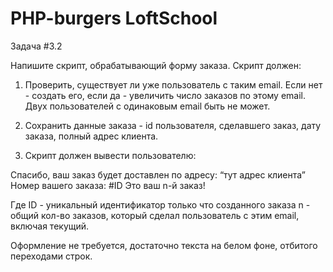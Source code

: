 # PHP-burgers LoftSchool

Задача #3.2

Напишите скрипт, обрабатывающий форму заказа. Скрипт должен:

1. Проверить, существует ли уже пользователь с таким email.
Если нет - создать его, если да - увеличить число заказов по этому email.
Двух пользователей с одинаковым email быть не может.

2. Сохранить данные заказа - id пользователя, сделавшего заказ, 
дату заказа, полный адрес клиента.

3. Скрипт должен вывести пользователю:

Спасибо, ваш заказ будет доставлен по адресу: “тут адрес клиента”
Номер вашего заказа: #ID
Это ваш n-й заказ!

Где ID - уникальный идентификатор только что созданного заказа
n - общий кол-во заказов, который сделал пользователь с этим email,
включая текущий.

Оформление не требуется, достаточно текста на белом фоне,
отбитого переходами строк.
